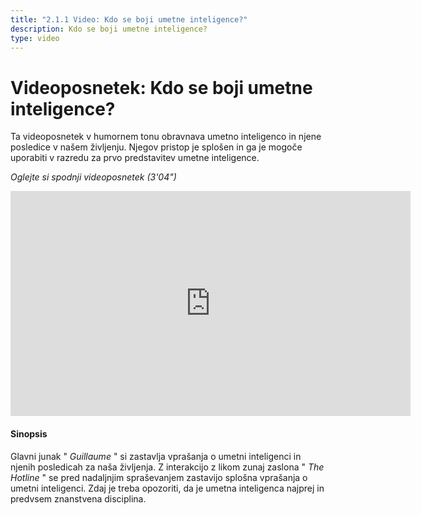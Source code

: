 ```yaml
---
title: "2.1.1 Video: Kdo se boji umetne inteligence?"
description: Kdo se boji umetne inteligence?
type: video
---
```


# Videoposnetek: Kdo se boji umetne inteligence?
Ta videoposnetek v humornem tonu obravnava umetno inteligenco in njene posledice v našem življenju. Njegov pristop je splošen in ga je mogoče uporabiti v razredu za prvo predstavitev umetne inteligence.

_Oglejte si spodnji videoposnetek (3'04")_

<center><iframe width="640" height="360" src="https://www.youtube.com/embed/JGl1NwywfJ0?rel=0&showinfo=0&cc_load_policy=1&hl=en&modestbranding=1" frameborder="0" allowfullscreen></iframe></center>

#### Sinopsis
Glavni junak " _Guillaume_ " si zastavlja vprašanja o umetni inteligenci in njenih posledicah za naša življenja. Z interakcijo z likom zunaj zaslona " _The Hotline_ " se pred nadaljnjim spraševanjem zastavijo splošna vprašanja o umetni inteligenci. Zdaj je treba opozoriti, da je umetna inteligenca najprej in predvsem znanstvena disciplina.
